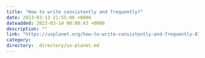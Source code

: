 ```yaml
---
title: "How to write consistently and frequently?"
date: 2023-03-13 21:55:06 +0000
dateadded: 2023-03-14 00:00:43 +0000
description: ""
link: "https://uxplanet.org/how-to-write-consistently-and-frequently-8767ef0cfffe?source=rss----819cc2aaeee0---4"
category:
directory: _directory/ux-planet.md
---
```

